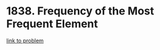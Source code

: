 # 1838. Frequency of the Most Frequent Element

[link to problem](https://leetcode.com/problems/frequency-of-the-most-frequent-element/)
